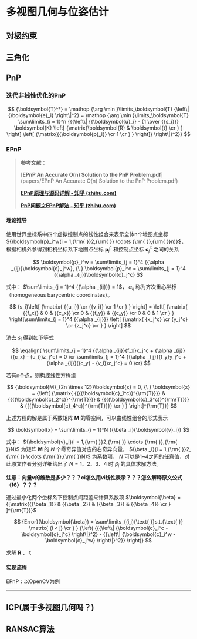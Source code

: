 # 多视图几何与位姿估计

## 对极约束

## 三角化

## PnP

### 迭代非线性优化的PnP

$$
{\boldsymbol{T}^*} 
= \mathop {\arg \min }\limits_\boldsymbol{T} {\left\| {\boldsymbol{e}_i} \right\|^2} 
= \mathop {\arg \min }\limits_\boldsymbol{T} \sum\limits_{i = 1}^n 
{{{\left\| 
{{\boldsymbol{u}_i} - {1 \over {{s_i}}} \boldsymbol{K} \left[ {\matrix{\boldsymbol{R} & \boldsymbol{t}  \cr } } \right] \left[ {\matrix{{{\boldsymbol{p}_i}}  \cr  1  \cr 
 } } \right]} \right\|}^2}}
$$

### EPnP

> **参考文献：** 
>
> [**EPnP An Accurate O(n) Solution to the PnP Problem.pdf**](papers/EPnP An Accurate O(n) Solution to the PnP Problem.pdf)
>
> [**EPnP原理与源码详解 - 知乎 (zhihu.com)**](https://zhuanlan.zhihu.com/p/361791835)
>
> [**PnP问题之EPnP解法 - 知乎 (zhihu.com)**](https://zhuanlan.zhihu.com/p/59070440)

#### 理论推导

使用世界坐标系中四个虚拟控制点的线性组合来表示全体n个地图点坐标 ${\boldsymbol{p}_i^w(i = 1,{\rm{ }}2,{\rm{ }} \cdots {\rm{ }},{\rm{ }}n)}$，根据相机外参得到相机坐标系下地图点坐标 ${\boldsymbol{p}_i^c}$ 和控制点坐标 ${\boldsymbol{c}_j^c}$ 之间的关系

$$
\boldsymbol{p}_i^w = \sum\limits_{j = 1}^4 {{\alpha _{ij}}\boldsymbol{c}_j^w}, {\ } \boldsymbol{p}_i^c = \sum\limits_{j = 1}^4 {{\alpha _{ij}}\boldsymbol{c}_j^c}
$$

式中： $\sum\limits_{j = 1}^4 {{\alpha _{ij}}}  = 1$， ${\alpha _{ij}}$ 称为齐次重心坐标（homogeneous barycentric coordinates）。

$$
{s_i}\left[ {\matrix{
   {{u_i}}  \cr 
   {{v_i}}  \cr 
   1  \cr 
 } } \right] = \left[ {\matrix{
   {{f_x}} & 0 & {{c_x}}  \cr 
   0 & {{f_y}} & {{c_y}}  \cr 
   0 & 0 & 1  \cr 
 } } \right]\sum\limits_{j = 1}^4 {{\alpha _{ij}}} \left[ {\matrix{
   {x_j^c}  \cr 
   {y_j^c}  \cr 
   {z_j^c}  \cr 
 } } \right]
$$

消去 ${s_i}$ 得到如下等式

$$
\eqalign{
  \sum\limits_{j = 1}^4 {{\alpha _{ij}}{f_x}x_j^c + {\alpha _{ij}}({c_x} - {u_i})z_j^c}  = 0 \cr 
  \sum\limits_{j = 1}^4 {{\alpha _{ij}}{f_y}y_j^c + {\alpha _{ij}}({c_y} - {v_i})z_j^c}  = 0 \cr}
$$

若有n个点，则构成线性方程组

$$
{\boldsymbol{M}_{2n \times 12}}\boldsymbol{x} = 0, {\ }
\boldsymbol{x} = {\left[ {\matrix{
   {{{(\boldsymbol{c}_1^c)}^{\rm{T}}}} & 
   {{{(\boldsymbol{c}_2^c)}^{\rm{T}}}} & 
   {{{(\boldsymbol{c}_3^c)}^{\rm{T}}}} &
   {{{(\boldsymbol{c}_4^c)}^{\rm{T}}}}  \cr 
 } } \right]^{\rm{T}}}
$$

上述方程的解是属于系数矩阵 $\boldsymbol{M}$ 的零空间，可以由线性组合的形式表示

$$
\boldsymbol{x} = \sum\limits_{i = 1}^N {{\beta _i}{\boldsymbol{v}_i}}
$$

式中： ${\boldsymbol{v}_i}(i = 1,{\rm{ }}2,{\rm{ }} \cdots {\rm{ }},{\rm{ }}N)$ 为矩阵 $\boldsymbol{M}$ 的 ${N}$ 个零奇异值对应的右奇异向量， ${\beta _i}(i = 1,{\rm{ }}2,{\rm{ }} \cdots {\rm{ }},{\rm{ }}N)$ 为系数项， ${N}$ 可以是1~4之间的任意值，对此原文作者分别详细给出了 ${N = 1、2、3、4}$ 时 ${\beta _i}$ 的具体求解方法。

**注意：向量v的维数是多少？？？ci怎么用vi线性表示？？？怎么解释原文公式 （16）？？？**

通过最小化两个坐标系下控制点间距差来计算系数项 $\boldsymbol{\beta}  = {[\matrix{{{\beta _1}} & {{\beta _2}} & {{\beta _3}} & {{\beta _4}} \cr } ]^{\rm{T}}}$ 

$$
{Error}(\boldsymbol{\beta}) = \sum\limits_{(i,j){\text{ }}s.t.{\text{ }}
\matrix{ {i < j}  \cr } } 
{\left( {{{\left\| {\boldsymbol{c}_i^c - \boldsymbol{c}_j^c} \right\|}^2} - {{\left\| {\boldsymbol{c}_i^w - \boldsymbol{c}_j^w} \right\|}^2}} \right)}
$$

求解 $\boldsymbol{R}$ 、 $\boldsymbol{t}$

#### 实现流程 

EPnP：以OpenCV为例





****

## ICP(属于多视图几何吗？)

## RANSAC算法 